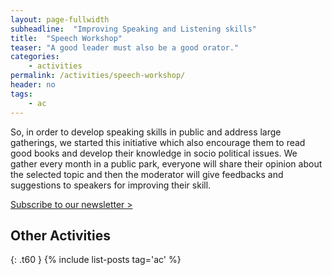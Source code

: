```yaml
---
layout: page-fullwidth
subheadline:  "Improving Speaking and Listening skills"
title:  "Speech Workshop"
teaser: "A good leader must also be a good orator."
categories:
    - activities
permalink: /activities/speech-workshop/
header: no
tags:
    - ac
---
```

<p>
So, in order to develop speaking skills in public and address large gatherings, we started this initiative which also encourage them to read good books and develop their knowledge in socio political issues. We gather every month in a public park, everyone will share their opinion about the selected topic and then the moderator will give feedbacks and suggestions to speakers for improving their skill.
</p>

<a class="radius button small" href="https://forms.gle/9n5TKAfcby4JceYN9">Subscribe to our newsletter > </a>

## Other Activities
{: .t60 }
{% include list-posts tag='ac' %}


 [1]: http://foundation.zurb.com/docs/components/grid.html
